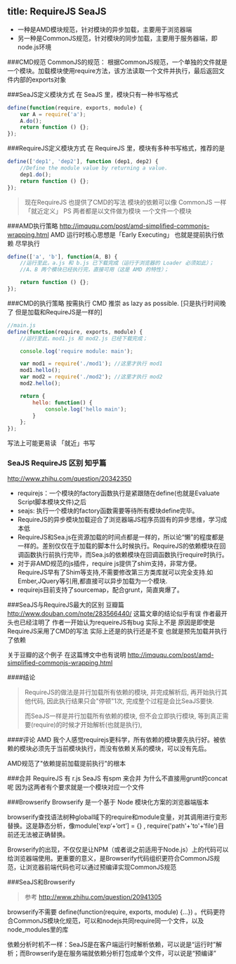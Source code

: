 title: RequireJS SeaJS
---
- 一种是AMD模块规范，针对模块的异步加载，主要用于浏览器端
- 另一种是CommonJS规范，针对模块的同步加载，主要用于服务器端，即node.js环境

###CMD规范
CommonJS的规范： 根据CommonJS规范，一个单独的文件就是一个模块。加载模块使用require方法，该方法读取一个文件并执行，最后返回文件内部的exports对象

###SeaJS定义模块方式
在 SeaJS 里，模块只有一种书写格式
``` javascript
define(function(require, exports, module) {
    var A = require('a');
    A.do();
    return function () {};
});
```

###RequireJS定义模块方式
在 RequireJS 里，模块有多种书写格式，推荐的是
``` javascript
define(['dep1', 'dep2'], function (dep1, dep2) {
    //Define the module value by returning a value.
    dep1.do();
    return function () {};
});
```
>现在RequireJS 也提供了CMD的写法
>模块的依赖可以像 CommonJS 一样「就近定义」
>PS 两者都是以文件做为模块 一个文件一个模块

###AMD执行策略
http://imququ.com/post/amd-simplified-commonjs-wrapping.html
AMD 运行时核心思想是「Early Executing」 也就是提前执行依赖  尽早执行
``` javascript
define(['a', 'b'], function(A, B) {
    //运行至此，a.js 和 b.js 已下载完成（运行于浏览器的 Loader 必须如此）；
    //A、B 两个模块已经执行完，直接可用（这是 AMD 的特性）；

    return function () {};
});
```

###CMD的执行策略
按需执行  CMD 推崇 as lazy as possible.
[只是执行时间晚了 但是加载和RequireJS是一样的]
``` javascript
//main.js
define(function(require, exports, module) {
    //运行至此，mod1.js 和 mod2.js 已经下载完成；

    console.log('require module: main');

    var mod1 = require('./mod1'); //这里才执行 mod1
    mod1.hello();
    var mod2 = require('./mod2'); //这里才执行 mod2
    mod2.hello();

    return {
        hello: function() {
            console.log('hello main');
        }
    };
});
```
写法上可能更易读  「就近」书写

### SeaJS RequireJS 区别   知乎篇
http://www.zhihu.com/question/20342350

- requirejs：一个模块的factory函数执行是紧跟随在define(也就是Evaluate Script脚本模块文件)之后
- seajs: 执行一个模块的factory函数需要等待所有模块define完毕。
- RequireJS的异步模块加载迎合了浏览器端JS程序员固有的异步思维，学习成本低
- RequireJS和Sea.js在资源加载的时间点都是一样的，所以论“懒”的程度都是一样的。差别仅仅在于加载的脚本什么时候执行。RequireJS的依赖模块在回调函数执行前执行完毕，而Sea.js的依赖模块在回调函数执行require时执行。
- 对于非AMD规范的js插件，require js提供了shim支持，非常方便。RequireJS早有了Shim等支持,不需要修改第三方类库就可以完全支持.如Ember,JQuery等引用,都直接可以异步加载为一个模块.
- requirejs目前支持了sourcemap，配合grunt，简直爽爆了。


###SeaJS与RequireJS最大的区别  豆瓣篇
http://www.douban.com/note/283566440/
这篇文章的结论似乎有误  作者最开头也已经注明了
作者一开始认为requeireJS有bug  实际上不是
原因是即使是RequireJS采用了CMD的写法
实际上还是的执行还是不变  也就是预先加载并执行了依赖

关于豆瓣的这个例子 在这篇博文中也有说明
http://imququ.com/post/amd-simplified-commonjs-wrapping.html



####结论
>RequireJS的做法是并行加载所有依赖的模块, 并完成解析后, 再开始执行其他代码, 因此执行结果只会"停顿"1次, 完成整个过程是会比SeaJS要快.
>
>而SeaJS一样是并行加载所有依赖的模块, 但不会立即执行模块, 等到真正需要(require)的时候才开始解析(也就是执行),

####评论
AMD
我个人感觉requirejs更科学，所有依赖的模块要先执行好。被依赖的模块必须先于当前模块执行，而没有依赖关系的模块，可以没有先后。

AMD规范了"依赖提前加载提前执行"的根本

###合并
RequireJS 有 r.js  SeaJS 有spm 来合并
为什么不直接用grunt的concat呢  因为这两者有个要求就是一个模块对应一个文件

###Browserify
Browserify 是一个基于 Node 模块化方案的浏览器端版本

browserify查找语法树种global域下的require和module变量，对其调用进行变形替换。这是静态分析，像module[‘exp‘+’ort’] = {} , require('path'+'to'+‘file')目前还无法被正确替换。

Browserify的出现，不仅仅是让NPM（或者说之前适用于Node.js）上的代码可以给浏览器端使用。更重要的意义，是Browserify代码组织更符合CommonJS规范，让浏览器前端代码也可以通过预编译实现CommonJS规范

###SeaJS和Browserify
>参考
>http://www.zhihu.com/question/20941305

browserify不需要 define(function(require, exports, module) {...}) 。代码更符合CommonJS模块化规范，可以和nodejs共同require同一个文件，以及node_modules里的库

依赖分析时机不一样：SeaJS是在客户端运行时解析依赖，可以说是“运行时”解析；而Browserify是在服务端就依赖分析打包成单个文件，可以说是“预编译”



